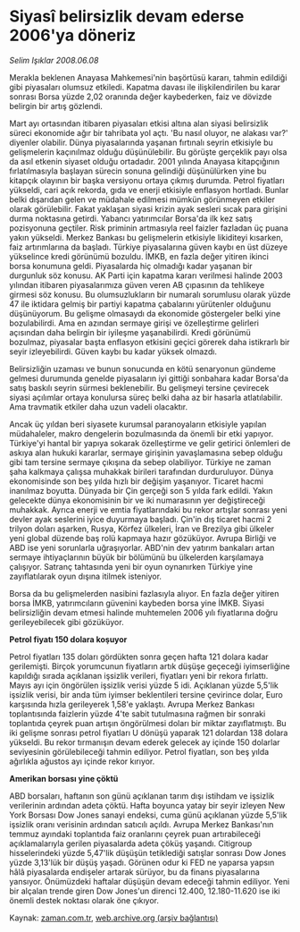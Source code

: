 # Siyasî belirsizlik devam ederse 2006'ya döneriz

*Selim Işıklar 2008.06.08*

<tr><td class="metin" colspan="2" style="padding-top: 20px; padding-left: 5px; padding-right: 10px;">Merakla beklenen Anayasa Mahkemesi'nin başörtüsü kararı, tahmin edildiği gibi piyasaları olumsuz etkiledi. Kapatma davası ile ilişkilendirilen bu karar sonrası Borsa yüzde 2,02 oranında değer kaybederken, faiz ve dövizde belirgin bir artış gözlendi.</td></tr><tr><td class="metin" colspan="2" style="padding-top: 20px; padding-left: 5px; padding-right: 10px;"><p>Mart ayı ortasından itibaren piyasaları etkisi altına alan siyasi belirsizlik süreci ekonomide ağır bir tahribata yol açtı. 'Bu nasıl oluyor, ne alakası var?' diyenler olabilir. Dünya piyasalarında yaşanan fırtınalı seyrin etkisiyle bu gelişmelerin kaçınılmaz olduğu düşünülebilir. Bu görüşte gerçeklik payı olsa da asıl etkenin siyaset olduğu ortadadır. 2001 yılında Anayasa kitapçığının fırlatılmasıyla başlayan sürecin sonuna gelindiği düşünülürken yine bu kitapçık olayının bir başka versiyonu ortaya çıkmış durumda. Petrol fiyatları yükseldi, cari açık rekorda, gıda ve enerji etkisiyle enflasyon hortladı. Bunlar belki dışarıdan gelen ve müdahale edilmesi mümkün görünmeyen etkiler olarak görülebilir. Fakat yaklaşan siyasi krizin ayak sesleri sıcak para girişini durma noktasına getirdi. Yabancı yatırımcılar Borsa'da ilk kez satış pozisyonuna geçtiler. Risk priminin artmasıyla reel faizler fazladan üç puana yakın yükseldi. Merkez Bankası bu gelişmelerin etkisiyle likiditeyi kısarken, faiz artırımlarına da başladı. Türkiye piyasalarına güven kaybı en üst düzeye yükselince kredi görünümü bozuldu. İMKB, en fazla değer yitiren ikinci borsa konumuna geldi. Piyasalarda hiç olmadığı kadar yaşanan bir durgunluk söz konusu. AK Parti için kapatma kararı verilmesi halinde 2003 yılından itibaren piyasalarımıza güven veren AB çıpasının da tehlikeye girmesi söz konusu. Bu olumsuzlukların bir numaralı sorumlusu olarak yüzde 47 ile iktidara gelmiş bir partiyi kapatma çabalarını yürütenler olduğunu düşünüyorum. Bu gelişme olmasaydı da ekonomide göstergeler belki yine bozulabilirdi. Ama en azından sermaye girişi ve özelleştirme gelirleri açısından daha belirgin bir iyileşme yaşanabilirdi. Kredi görünümü bozulmaz, piyasalar başta enflasyon etkisini geçici görerek daha istikrarlı bir seyir izleyebilirdi. Güven kaybı bu kadar yüksek olmazdı. 
<p> Belirsizliğin uzaması ve bunun sonucunda en kötü senaryonun gündeme gelmesi durumunda genelde piyasaların iyi gittiği sonbahara kadar Borsa'da satış baskılı seyrin sürmesi beklenebilir. Bu gelişmeyi tersine çevirecek siyasi açılımlar ortaya konulursa süreç belki daha az bir hasarla atlatılabilir. Ama travmatik etkiler daha uzun vadeli olacaktır. 
<p> Ancak üç yıldan beri siyasete kurumsal paranoyaların etkisiyle yapılan müdahaleler, makro dengelerin bozulmasında da önemli bir etki yapıyor. Türkiye'yi hantal bir yapıya sokarak özelleştirme ve gelir getirici önlemleri de askıya alan hukuki kararlar, sermaye girişinin yavaşlamasına sebep olduğu gibi tam tersine sermaye çıkışına da sebep olabiliyor. Türkiye ne zaman şaha kalkmaya çalışsa muhakkak birileri tarafından durduruluyor. Dünya ekonomisinde son beş yılda hızlı bir değişim yaşanıyor. Ticaret hacmi inanılmaz boyutta. Dünyada bir Çin gerçeği son 5 yılda fark edildi. Yakın gelecekte dünya ekonomisinin bir ve iki numarasının yer değiştireceği muhakkak. Ayrıca enerji ve emtia fiyatlarındaki bu rekor artışlar sonrası yeni devler ayak seslerini iyice duyurmaya başladı. Çin'in dış ticaret hacmi 2 trilyon doları aşarken, Rusya, Körfez ülkeleri, İran ve Brezilya gibi ülkeler yeni global düzende baş rolü kapmaya hazır gözüküyor. Avrupa Birliği ve ABD ise yeni sorunlarla uğraşıyorlar. ABD'nin dev yatırım bankaları artan sermaye ihtiyaçlarının büyük bir bölümünü bu ülkelerden karşılamaya çalışıyor. Satranç tahtasında yeni bir oyun oynanırken Türkiye yine zayıflatılarak oyun dışına itilmek isteniyor. 
<p> Borsa da bu gelişmelerden nasibini fazlasıyla alıyor. En fazla değer yitiren borsa İMKB, yatırımcıların güvenini kaybeden borsa yine İMKB. Siyasi belirsizliğin devam etmesi halinde muhtemelen 2006 yılı fiyatlarına doğru gerileyebilecek gibi gözüküyor.
<p><b>Petrol fiyatı 150 dolara koşuyor</b>
<p>Petrol fiyatları 135 doları gördükten sonra geçen hafta 121 dolara kadar gerilemişti. Birçok yorumcunun fiyatların artık düşüşe geçeceği iyimserliğine kapıldığı sırada açıklanan işsizlik verileri, fiyatları yeni bir rekora fırlattı. Mayıs ayı için öngörülen işsizlik verisi yüzde 5 idi. Açıklanan yüzde 5,5'lik işsizlik verisi, bir anda tüm iyimser beklentileri tersine çevirince dolar, Euro karşısında hızla gerileyerek 1,58'e yaklaştı. Avrupa Merkez Bankası toplantısında faizlerin yüzde 4'te sabit tutulmasına rağmen bir sonraki toplantıda çeyrek puan artışın öngörülmesi doları bir miktar zayıflatmıştı. Bu iki gelişme sonrası petrol fiyatları U dönüşü yaparak 121 dolardan 138 dolara yükseldi. Bu rekor tırmanışın devam ederek gelecek ay içinde 150 dolarlar seviyesinin görülebileceği tahmin ediliyor. Petrol fiyatları, son beş yılda ağırlıkla ağustos ayı içinde rekor kırıyor.
<p><b>Amerikan borsası yine çöktü</b>
<p>ABD borsaları, haftanın son günü açıklanan tarım dışı istihdam ve işsizlik verilerinin ardından adeta çöktü. Hafta boyunca yatay bir seyir izleyen New York Borsası Dow Jones sanayi endeksi, cuma günü açıklanan yüzde 5,5'lik işsizlik oranı verisinin ardından satıcılı açıldı. Avrupa Merkez Bankası'nın temmuz ayındaki toplantıda faiz oranlarını çeyrek puan artırabileceği açıklamalarıyla gerilen piyasalarda adeta çöküş yaşandı. Citigroup hisselerindeki yüzde 5,47'lik düşüşün tetiklediği satışlar sonrası Dow Jones yüzde 3,13'lük bir düşüş yaşadı. Görünen odur ki FED ne yaparsa yapsın hâlâ piyasalarda endişeler artarak sürüyor, bu da finans piyasalarına yansıyor. Önümüzdeki haftalar düşüşün devam edeceği tahmin ediliyor. Yeni bir alçalan trende giren Dow Jones'un direnci 12.400, 12.180-11.620 ise iki önemli destek noktası olarak öne çıkıyor.<br/></p></p></p></p></p></p></p></p></td></tr>

Kaynak: [zaman.com.tr](http://zaman.com.tr/yazar.do?yazino=699344), [web.archive.org (arşiv bağlantısı)](http://web.archive.org/web/20080828123720/http://www.zaman.com.tr:80/yazar.do?yazino=699344)
